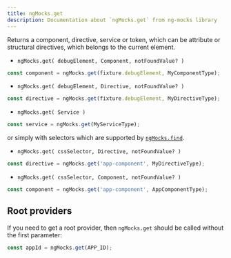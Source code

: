 ```yaml
---
title: ngMocks.get
description: Documentation about `ngMocks.get` from ng-mocks library
---
```


Returns a component, directive, service or token, which can be attribute or structural directives,
which belongs to the current element.

- `ngMocks.get( debugElement, Component, notFoundValue? )`

```ts
const component = ngMocks.get(fixture.debugElement, MyComponentType);
```

- `ngMocks.get( debugElement, Directive, notFoundValue? )`

```ts
const directive = ngMocks.get(fixture.debugElement, MyDirectiveType);
```

- `ngMocks.get( Service )`

```ts
const service = ngMocks.get(MyServiceType);
```


or simply with selectors which are supported by [`ngMocks.find`](find.md).

- `ngMocks.get( cssSelector, Directive, notFoundValue? )`
```ts
const directive = ngMocks.get('app-component', MyDirectiveType);
```

- `ngMocks.get( cssSelector, Component, notFoundValue? )`

```ts
const component = ngMocks.get('app-component', AppComponentType);
```

## Root providers

If you need to get a root provider, then `ngMocks.get` should be called without the first parameter:

```ts
const appId = ngMocks.get(APP_ID);
```
